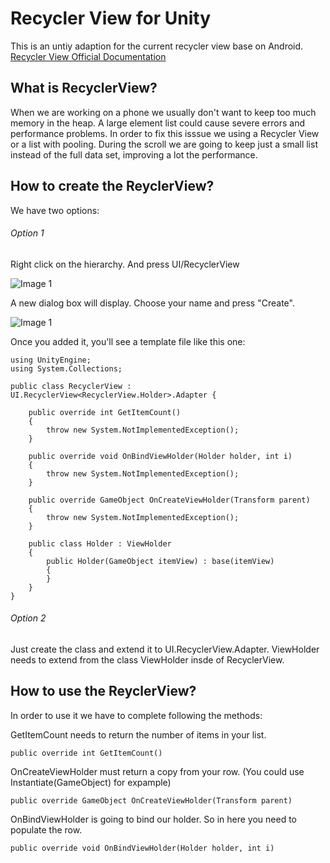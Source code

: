 # Recycler View for Unity

This is an untiy adaption for the current recycler view base on Android.
[Recycler View Official Documentation](https://developer.android.com/reference/android/support/v7/widget/RecyclerView)

## What is RecyclerView?

When we are working on a phone we usually don't want to keep too much memory in the heap. A large element list could cause severe errors and performance problems. In order to fix this isssue we using a Recycler View or a list with pooling.
During the scroll we are going to keep just a small list instead of the full data set, improving a lot the performance.


## How to create the ReyclerView?

We have two options:

###### Option 1

Right click on the hierarchy.
And press UI/RecyclerView

![Image 1](https://github.com/framg/RecyclerView/blob/master/Images/image1.PNG)

A new dialog box will display. Choose your name and press "Create".

![Image 1](https://github.com/framg/RecyclerView/blob/master/Images/image2.png)

Once you added it, you'll see a template file like this one:

```
using UnityEngine;
using System.Collections;

public class RecyclerView : UI.RecyclerView<RecyclerView.Holder>.Adapter {

    public override int GetItemCount()
    {
        throw new System.NotImplementedException();
    }

    public override void OnBindViewHolder(Holder holder, int i)
    {
        throw new System.NotImplementedException();
    }

    public override GameObject OnCreateViewHolder(Transform parent)
    {
        throw new System.NotImplementedException();
    }

    public class Holder : ViewHolder
    {
        public Holder(GameObject itemView) : base(itemView)
        {
        }
    }
}
```

###### Option 2

Just create the class and extend it to UI.RecyclerView<ViewHolder>.Adapter. 
ViewHolder needs to extend from the class ViewHolder insde of RecyclerView.
    
    
## How to use the ReyclerView?

In order to use it we have to complete following the methods:


GetItemCount needs to return the number of items in your list.
```
public override int GetItemCount()
```

OnCreateViewHolder must return a copy from your row. (You could use Instantiate(GameObject) for expample)
```
public override GameObject OnCreateViewHolder(Transform parent)
```

OnBindViewHolder is going to bind our holder. So in here you need to populate the row.
```
public override void OnBindViewHolder(Holder holder, int i)
```











